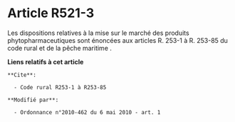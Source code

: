 # Article R521-3

Les dispositions relatives à la mise sur le marché des produits phytopharmaceutiques sont énoncées aux articles R. 253-1 à R.
253-85 du code rural et de la pêche maritime .

**Liens relatifs à cet article**

	**Cite**:

	  - Code rural R253-1 à R253-85

	**Modifié par**:

	  - Ordonnance n°2010-462 du 6 mai 2010 - art. 1

